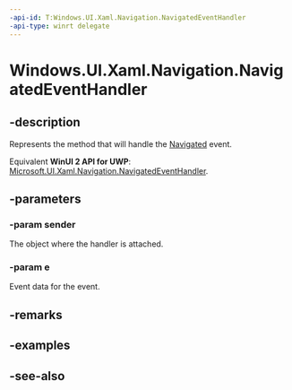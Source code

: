 ```yaml
---
-api-id: T:Windows.UI.Xaml.Navigation.NavigatedEventHandler
-api-type: winrt delegate
---
```

<!-- Delegate syntax.
public delegate void NavigatedEventHandler(System.Object sender, Windows.UI.Xaml.Navigation.NavigationEventArgs e)
-->
# Windows.UI.Xaml.Navigation.NavigatedEventHandler

## -description
Represents the method that will handle the [Navigated](../windows.ui.xaml.controls/frame_navigated.md) event.

Equivalent **WinUI 2 API for UWP**: [Microsoft.UI.Xaml.Navigation.NavigatedEventHandler](/windows/winui/api/microsoft.ui.xaml.navigation.navigatedeventhandler).

## -parameters
### -param sender
The object where the handler is attached.

### -param e
Event data for the event.


## -remarks

## -examples

## -see-also
